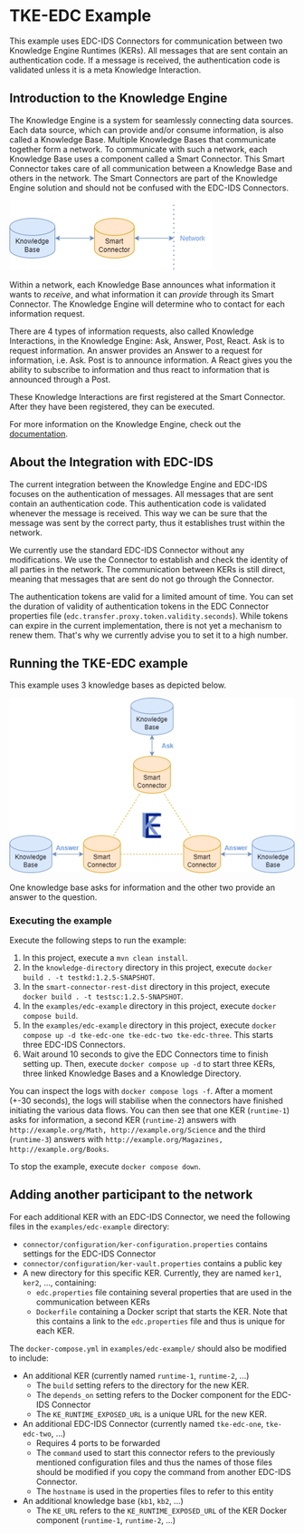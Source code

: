 # TKE-EDC Example
This example uses EDC-IDS Connectors for communication between two Knowledge Engine Runtimes (KERs).
All messages that are sent contain an authentication code.
If a message is received, the authentication code is validated unless it is a meta Knowledge Interaction.

## Introduction to the Knowledge Engine
The Knowledge Engine is a system for seamlessly connecting data sources.
Each data source, which can provide and/or consume information, is also called a Knowledge Base.
Multiple Knowledge Bases that communicate together form a network.
To communicate with such a network, each Knowledge Base uses a component called a Smart Connector.
This Smart Connector takes care of all communication between a Knowledge Base and others in the network.
The Smart Connectors are part of the Knowledge Engine solution and should not be confused with the EDC-IDS Connectors.


![A single Knowledge Base communicates with a network through a Smart Connector.](./single-kb.png)

Within a network, each Knowledge Base announces what information it wants to _receive_, and what information it can _provide_ through its Smart Connector.
The Knowledge Engine will determine who to contact for each information request.

There are 4 types of information requests, also called Knowledge Interactions, in the Knowledge Engine: Ask, Answer, Post, React.
Ask is to request information. An answer provides an Answer to a request for information, i.e. Ask.
Post is to announce information. 
A React gives you the ability to subscribe to information and thus react to information that is announced through a Post.

These Knowledge Interactions are first registered at the Smart Connector. 
After they have been registered, they can be executed.

For more information on the Knowledge Engine, check out the [documentation](../../docs/00_home.md).

## About the Integration with EDC-IDS
The current integration between the Knowledge Engine and EDC-IDS focuses on the authentication of messages.
All messages that are sent contain an authentication code.
This authentication code is validated whenever the message is received.
This way we can be sure that the message was sent by the correct party, thus it establishes trust within the network.

We currently use the standard EDC-IDS Connector without any modifications.
We use the Connector to establish and check the identity of all parties in the network.
The communication between KERs is still direct, meaning that messages that are sent do not go through the Connector.

The authentication tokens are valid for a limited amount of time.
You can set the duration of validity of authentication tokens in the EDC Connector properties file (`edc.transfer.proxy.token.validity.seconds`).
While tokens can expire in the current implementation, there is not yet a mechanism to renew them.
That's why we currently advise you to set it to a high number.


## Running the TKE-EDC example
This example uses 3 knowledge bases as depicted below.

![Picture with 3 knowledge bases. Each knowledge base uses a Smart Connector to communicate with the other knowledge bases.](./illustration-example-situation.png)

One knowledge base asks for information and the other two provide an answer to the question.

### Executing the example
Execute the following steps to run the example:
1. In this project, execute a `mvn clean install`.
2. In the `knowledge-directory` directory in this project, execute `docker build . -t testkd:1.2.5-SNAPSHOT`.
3. In the `smart-connector-rest-dist` directory in this project, execute `docker build . -t testsc:1.2.5-SNAPSHOT`.
4. In the `examples/edc-example` directory in this project, execute `docker compose build`. 
5. In the `examples/edc-example` directory in this project, execute `docker compose up -d tke-edc-one tke-edc-two tke-edc-three`. This starts three EDC-IDS Connectors.
6. Wait around 10 seconds to give the EDC Connectors time to finish setting up. Then, execute `docker compose up -d` to start three KERs, three linked Knowledge Bases and a Knowledge Directory.

You can inspect the logs with `docker compose logs -f`.
After a moment (+-30 seconds), the logs will stabilise when the connectors have finished initiating the various data flows.
You can then see that one KER (`runtime-1`) asks for information, a second KER (`runtime-2`) answers with `http://example.org/Math, http://example.org/Science` and the third (`runtime-3`) answers with `http://example.org/Magazines, http://example.org/Books`.

To stop the example, execute `docker compose down`.

## Adding another participant to the network
For each additional KER with an EDC-IDS Connector, we need the following files in the `examples/edc-example` directory:
- `connector/configuration/ker-configuration.properties` contains settings for the EDC-IDS Connector
- `connector/configuration/ker-vault.properties` contains a public key
- A new directory for this specific KER. Currently, they are named `ker1`, `ker2`, ..., containing:
  - `edc.properties` file containing several properties that are used in the communication between KERs
  - `Dockerfile` containing a Docker script that starts the KER. Note that this contains a link to the `edc.properties` file and thus is unique for each KER.

The `docker-compose.yml` in `examples/edc-example/` should also be modified to include:
- An additional KER (currently named `runtime-1`, `runtime-2`, ...)
  - The `build` setting refers to the directory for the new KER.
  - The `depends_on` setting refers to the Docker component for the EDC-IDS Connector
  - The `KE_RUNTIME_EXPOSED_URL` is a unique URL for the new KER.
- An additional EDC-IDS Connector (currently named `tke-edc-one`, `tke-edc-two`, ...)
  - Requires 4 ports to be forwarded
  - The `command` used to start this connector refers to the previously mentioned configuration files and thus the names of those files should be modified if you copy the command from another EDC-IDS Connector.
  - The `hostname` is used in the properties files to refer to this entity
- An additional knowledge base (`kb1`, `kb2`, ...)
  - The `KE_URL` refers to the `KE_RUNTIME_EXPOSED_URL` of the KER Docker component (`runtime-1`, `runtime-2`, ...)